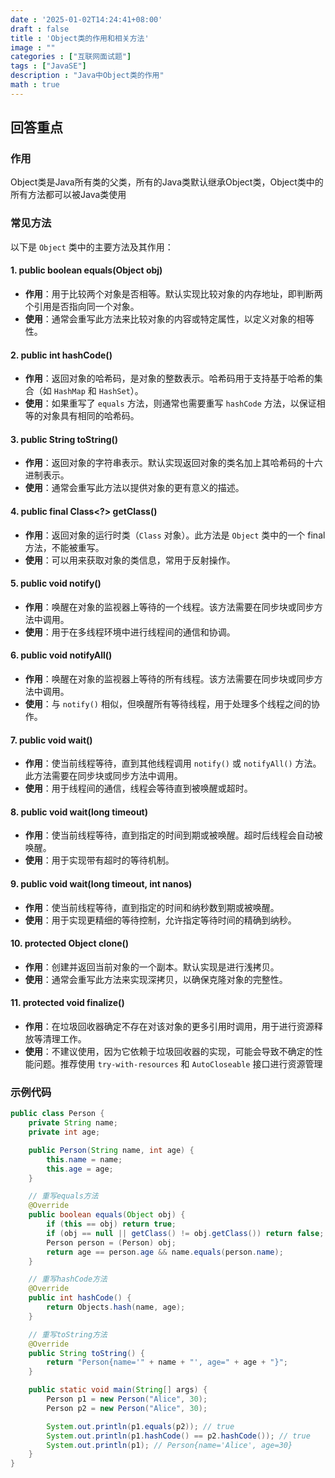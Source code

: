 ```yaml
---
date : '2025-01-02T14:24:41+08:00'
draft : false
title : 'Object类的作用和相关方法'
image : ""
categories : ["互联网面试题"]
tags : ["JavaSE"]
description : "Java中Object类的作用"
math : true
---
```


## 回答重点

### 作用

Object类是Java所有类的父类，所有的Java类默认继承Object类，Object类中的所有方法都可以被Java类使用

### 常见方法

以下是 `Object` 类中的主要方法及其作用：

#### 1. **public boolean equals(Object obj)**

- **作用**：用于比较两个对象是否相等。默认实现比较对象的内存地址，即判断两个引用是否指向同一个对象。
- **使用**：通常会重写此方法来比较对象的内容或特定属性，以定义对象的相等性。

#### 2. **public int hashCode()**

- **作用**：返回对象的哈希码，是对象的整数表示。哈希码用于支持基于哈希的集合（如 `HashMap` 和 `HashSet`）。
- **使用**：如果重写了 `equals` 方法，则通常也需要重写 `hashCode` 方法，以保证相等的对象具有相同的哈希码。

#### 3. **public String toString()**

- **作用**：返回对象的字符串表示。默认实现返回对象的类名加上其哈希码的十六进制表示。
- **使用**：通常会重写此方法以提供对象的更有意义的描述。

#### 4. **public final Class<?> getClass()**

- **作用**：返回对象的运行时类（`Class` 对象）。此方法是 `Object` 类中的一个 final 方法，不能被重写。
- **使用**：可以用来获取对象的类信息，常用于反射操作。

#### 5. **public void notify()**

- **作用**：唤醒在对象的监视器上等待的一个线程。该方法需要在同步块或同步方法中调用。
- **使用**：用于在多线程环境中进行线程间的通信和协调。

#### 6. **public void notifyAll()**

- **作用**：唤醒在对象的监视器上等待的所有线程。该方法需要在同步块或同步方法中调用。
- **使用**：与 `notify()` 相似，但唤醒所有等待线程，用于处理多个线程之间的协作。

#### 7. **public void wait()**

- **作用**：使当前线程等待，直到其他线程调用 `notify()` 或 `notifyAll()` 方法。此方法需要在同步块或同步方法中调用。
- **使用**：用于线程间的通信，线程会等待直到被唤醒或超时。

#### 8. **public void wait(long timeout)**

- **作用**：使当前线程等待，直到指定的时间到期或被唤醒。超时后线程会自动被唤醒。
- **使用**：用于实现带有超时的等待机制。

#### 9. **public void wait(long timeout, int nanos)**

- **作用**：使当前线程等待，直到指定的时间和纳秒数到期或被唤醒。
- **使用**：用于实现更精细的等待控制，允许指定等待时间的精确到纳秒。

#### 10. **protected Object clone()**

- **作用**：创建并返回当前对象的一个副本。默认实现是进行浅拷贝。
- **使用**：通常会重写此方法来实现深拷贝，以确保克隆对象的完整性。

#### 11. **protected void finalize()**

- **作用**：在垃圾回收器确定不存在对该对象的更多引用时调用，用于进行资源释放等清理工作。
- **使用**：不建议使用，因为它依赖于垃圾回收器的实现，可能会导致不确定的性能问题。推荐使用 `try-with-resources` 和 `AutoCloseable` 接口进行资源管理

### 示例代码

```java
public class Person {
    private String name;
    private int age;

    public Person(String name, int age) {
        this.name = name;
        this.age = age;
    }

    // 重写equals方法
    @Override
    public boolean equals(Object obj) {
        if (this == obj) return true;
        if (obj == null || getClass() != obj.getClass()) return false;
        Person person = (Person) obj;
        return age == person.age && name.equals(person.name);
    }

    // 重写hashCode方法
    @Override
    public int hashCode() {
        return Objects.hash(name, age);
    }

    // 重写toString方法
    @Override
    public String toString() {
        return "Person{name='" + name + "', age=" + age + "}";
    }

    public static void main(String[] args) {
        Person p1 = new Person("Alice", 30);
        Person p2 = new Person("Alice", 30);

        System.out.println(p1.equals(p2)); // true
        System.out.println(p1.hashCode() == p2.hashCode()); // true
        System.out.println(p1); // Person{name='Alice', age=30}
    }
}

```